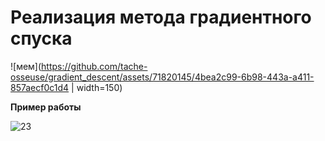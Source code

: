 # Реализация метода градиентного спуска

![мем](https://github.com/tache-osseuse/gradient_descent/assets/71820145/4bea2c99-6b98-443a-a411-857aecf0c1d4 | width=150)

**Пример работы**

![23](https://github.com/tache-osseuse/gradient_descent/assets/71820145/c2801d31-8d29-429c-9da5-a0dff8c118f6)
